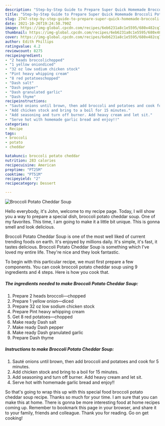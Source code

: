 ```yaml
---
description: "Step-by-Step Guide to Prepare Super Quick Homemade Broccoli Potato Cheddar Soup"
title: "Step-by-Step Guide to Prepare Super Quick Homemade Broccoli Potato Cheddar Soup"
slug: 2747-step-by-step-guide-to-prepare-super-quick-homemade-broccoli-potato-cheddar-soup
date: 2021-10-26T19:24:50.790Z
image: https://img-global.cpcdn.com/recipes/6eb6231a8c1e5595/680x482cq70/broccoli-potato-cheddar-soup-recipe-main-photo.jpg
thumbnail: https://img-global.cpcdn.com/recipes/6eb6231a8c1e5595/680x482cq70/broccoli-potato-cheddar-soup-recipe-main-photo.jpg
cover: https://img-global.cpcdn.com/recipes/6eb6231a8c1e5595/680x482cq70/broccoli-potato-cheddar-soup-recipe-main-photo.jpg
author: Edith Phillips
ratingvalue: 4.2
reviewcount: 8275
recipeingredient:
- "2 heads broccolichopped"
- "1 yellow oniondiced"
- "32 oz low sodium chicken stock"
- "Pint heavy whipping cream"
- "8 red potatoeschopped"
- "Dash salt"
- "Dash pepper"
- "Dash granulated garlic"
- "Dash thyme"
recipeinstructions:
- "Sauté onions until brown, then add broccoli and potatoes and cook for 5 minutes."
- "Add chicken stock and bring to a boil for 15 minutes."
- "Add seasoning and turn off burner. Add heavy cream and let sit."
- "Serve hot with homemade garlic bread and enjoy!!"
categories:
- Recipe
tags:
- broccoli
- potato
- cheddar

katakunci: broccoli potato cheddar 
nutrition: 283 calories
recipecuisine: American
preptime: "PT25M"
cooktime: "PT51M"
recipeyield: "2"
recipecategory: Dessert

---
```



![Broccoli Potato Cheddar Soup](https://img-global.cpcdn.com/recipes/6eb6231a8c1e5595/680x482cq70/broccoli-potato-cheddar-soup-recipe-main-photo.jpg)

Hello everybody, it's John, welcome to my recipe page. Today, I will show you a way to prepare a special dish, broccoli potato cheddar soup. One of my favorites. This time, I am going to make it a little bit unique. This is gonna smell and look delicious.

Broccoli Potato Cheddar Soup is one of the most well liked of current trending foods on earth. It's enjoyed by millions daily. It's simple, it's fast, it tastes delicious. Broccoli Potato Cheddar Soup is something which I've loved my entire life. They're nice and they look fantastic.




To begin with this particular recipe, we must first prepare a few components. You can cook broccoli potato cheddar soup using 9 ingredients and 4 steps. Here is how you cook that.

<!--inarticleads1-->

##### The ingredients needed to make Broccoli Potato Cheddar Soup:

1. Prepare 2 heads broccoli—chopped
1. Prepare 1 yellow onion—diced
1. Prepare 32 oz low sodium chicken stock
1. Prepare Pint heavy whipping cream
1. Get 8 red potatoes—chopped
1. Make ready Dash salt
1. Make ready Dash pepper
1. Make ready Dash granulated garlic
1. Prepare Dash thyme




<!--inarticleads2-->

##### Instructions to make Broccoli Potato Cheddar Soup:

1. Sauté onions until brown, then add broccoli and potatoes and cook for 5 minutes.
1. Add chicken stock and bring to a boil for 15 minutes.
1. Add seasoning and turn off burner. Add heavy cream and let sit.
1. Serve hot with homemade garlic bread and enjoy!!




So that's going to wrap this up with this special food broccoli potato cheddar soup recipe. Thanks so much for your time. I am sure that you can make this at home. There is gonna be more interesting food at home recipes coming up. Remember to bookmark this page in your browser, and share it to your family, friends and colleague. Thank you for reading. Go on get cooking!
